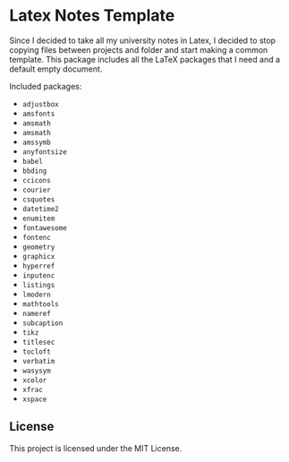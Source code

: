 # Latex Notes Template

Since I decided to take all my university notes in Latex, I decided to stop copying files between projects and folder and start making a common template.
This package includes all the LaTeX packages that I need and a default empty document.

Included packages:

- `adjustbox`
- `amsfonts`
- `amsmath`
- `amsmath`
- `amssymb`
- `anyfontsize`
- `babel`
- `bbding`
- `ccicons`
- `courier`
- `csquotes`
- `datetime2`
- `enumitem`
- `fontawesome`
- `fontenc`
- `geometry`
- `graphicx`
- `hyperref`
- `inputenc`
- `listings`
- `lmodern`
- `mathtools`
- `nameref`
- `subcaption`
- `tikz`
- `titlesec`
- `tocloft`
- `verbatim`
- `wasysym`
- `xcolor`
- `xfrac`
- `xspace`

## License

This project is licensed under the MIT License.

